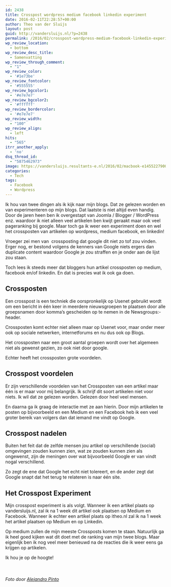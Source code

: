 ```yaml
---
id: 2438
title: Crosspost wordpress medium facebook linkedin experiment
date: 2016-02-11T22:28:57+00:00
author: Theo van der Sluijs
layout: post
guid: http://vandersluijs.nl/?p=2438
permalink: /2016/02/crosspost-wordpress-medium-facebook-linkedin-experiment.html
wp_review_location:
  - bottom
wp_review_desc_title:
  - Samenvatting
wp_review_through_comment:
  - "1"
wp_review_color:
  - '#1e73be'
wp_review_fontcolor:
  - '#555555'
wp_review_bgcolor1:
  - '#e7e7e7'
wp_review_bgcolor2:
  - '#ffffff'
wp_review_bordercolor:
  - '#e7e7e7'
wp_review_width:
  - "100"
wp_review_align:
  - left
hits:
  - "565"
itrr_another_apply:
  - 'no'
dsq_thread_id:
  - "5875462973"
image: https://vandersluijs.resultants-e.nl/2016/02/macbook-e1455227900112-825x450.jpg
categories:
  - Tech
tags:
  - Facebook
  - Wordpress
---
```

Ik hou van twee dingen als ik kijk naar mijn blogs. Dat ze gelezen worden en van experimenteren op mijn blogs. Dat laatste is niet altijd even handig. Door de jaren heen ben ik overgestapt van Joomla / Blogger / WordPress enz. waardoor ik niet alleen veel artikelen ben kwijt geraakt maar ook veel pageranking bij google. Maar toch ga ik weer een experiment doen en wel het crossposten van artikelen op wordpress, medium facebook, en linkedin!<!--more-->

Vroeger zei men van  crossposting dat google dit niet zo tof zou vinden. Erger nog, er bestond volgens de kenners van Google niets ergers dan duplicate content waardoor Google je zou straffen en je onder aan de lijst zou staan.

Toch lees ik steeds meer dat bloggers hun artikel crossposten op medium, facebook en/of linkedin. En dat is precies wat ik ook ga doen.

## Crossposten

Een crosspost is een techniek die oorspronkelijk op Usenet gebruikt wordt om een bericht in één keer in meerdere nieuwsgroepen te plaatsen door alle groepsnamen door komma&#8217;s gescheiden op te nemen in de Newsgroups:-header.

Crossposten komt echter niet alleen maar op Usenet voor, maar onder meer ook op sociale netwerken, internetforums en nu dus ook op Blogs.

Het crossposten naar een groot aantal groepen wordt over het algemeen niet als gewenst gezien, zo ook niet door google.

Echter heeft het crossposten grote voordelen.

## Crosspost voordelen

Er zijn verschillende voordelen van het Crossposten van een artikel maar één is er maar voor mij belangrijk. Ik schrijf dit soort artikelen niet voor niets. Ik wil dat ze gelezen worden. Gelezen door heel veel mensen.

En daarna ga ik graag de interactie met ze aan hierin. Door mijn artikelen te posten op bijvoorbeeld en een Medium en een Facebook heb ik een veel groter bereik van volgers dan dat iemand me vindt op Google.

## Crosspost nadelen

Buiten het feit dat de zelfde mensen jou artikel op verschillende (social) omgevingen zouden kunnen zien, wat ze zouden kunnen zien als ongewenst, zijn de meningen over wat bijvoorbeeld Google er van vindt nogal verschillend.

Zo zegt de ene dat Google het echt niet tolereert, en de ander zegt dat Google snapt dat het terug te relateren is naar één site.

## Het Crosspost Experiment

Mijn crosspost experiment is als volgt. Wanneer ik een artikel plaats op vandersluijs.nl, zal ik na 1 week dit artikel ook plaatsen op Medium en Facebook. Wanneer ik echter een artikel plaats op itheo.nl zal ik na 1 week het artikel plaatsen op Medium en op Linkedin.

Op medium zullen de mijn meeste Crossposts komen te staan. Natuurlijk ga ik heel goed kijken wat dit doet met de ranking van mijn twee blogs. Maar eigenlijk ben ik nog veel meer benieuwd na de reacties die ik weer eens ga krijgen op artikelen.

Ik hou je op de hoogte!

&nbsp;

###### _Foto door [Alejandro Pinto](https://www.flickr.com/photos/alejandropinto/)_